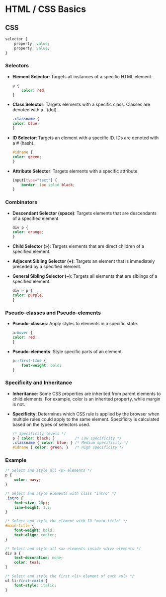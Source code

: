 # HTML / CSS Basics

## CSS

```css
selector {
    property: value;
    property: value;
}
```

### Selectors

- **Element Selector**: Targets all instances of a specific HTML element.

    ```css
    p {
        color: red;
    }
    ```

- **Class Selector**: Targets elements with a specific class. Classes are denoted with a . (dot).

    ```css
    .classname {
    color: blue;
    }
    ```

- **ID Selector**: Targets an element with a specific ID. IDs are denoted with a # (hash).

    ```css
    #idname {
    color: green;
    }
    ```

- **Attribute Selector**: Targets elements with a specific attribute.

    ```css
    input[type="text"] {
        border: 1px solid black;
    }
    ```

### Combinators

- **Descendant Selector (space)**: Targets elements that are descendants of a specified element.

    ```css
    div p {
    color: orange;
    }
    ```

- **Child Selector (>)**: Targets elements that are direct children of a specified element.
- **Adjacent Sibling Selector (+)**: Targets an element that is immediately preceded by a specified element.
- **General Sibling Selector (~)**: Targets all elements that are siblings of a specified element.

    ```css
    div > p {
    color: purple;
    }
    ```

### Pseudo-classes and Pseudo-elements

- **Pseudo-classes**: Apply styles to elements in a specific state.

    ```css
    a:hover {
    color: red;
    }
    ```

- **Pseudo-elements**: Style specific parts of an element.

    ```css
    p::first-line { 
        font-weight: bold; 
    }
    ```

### Specificity and Inheritance

- **Inheritance**: Some CSS properties are inherited from parent elements to child elements. For example, color is an inherited property, while margin is not.
- **Specificity**: Determines which CSS rule is applied by the browser when multiple rules could apply to the same element. Specificity is calculated based on the types of selectors used.

    ```css
    /* Specificity levels */
    p { color: black; }         /* Low specificity */
    .classname { color: blue; } /* Medium specificity */
    #idname { color: green; }   /* High specificity */
    ```

### Example

```css
/* Select and style all <p> elements */
p {
    color: navy;
}

/* Select and style elements with class "intro" */
.intro {
    font-size: 20px;
    line-height: 1.5;
}

/* Select and style the element with ID "main-title" */
#main-title {
    font-weight: bold;
    text-align: center;
}

/* Select and style all <a> elements inside <div> elements */
div a {
    text-decoration: none;
    color: teal;
}

/* Select and style the first <li> element of each <ul> */
ul li:first-child {
    font-style: italic;
}
```
